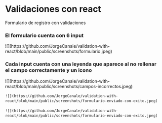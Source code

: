 <h1> Validaciones con react </h1>
  <p> Formulario de registro con validaciones </p>

<div>
  <h3> El formulario cuenta con 6 input </h3>
    ![](https://github.com/JorgeCanale/validation-with-react/blob/main/public/screenshots/formulario.jpeg)

  <h3> Cada input cuenta con una leyenda que aparece al no rellenar el campo correctamente  y un icono </h3>
    ![](https://github.com/JorgeCanale/validation-with-react/blob/main/public/screenshots/campos-incorrectos.jpeg)

    ![](https://github.com/JorgeCanale/validation-with-react/blob/main/public/screenshots/formulario-enviado-con-exito.jpeg)

    ![](https://github.com/JorgeCanale/validation-with-react/blob/main/public/screenshots/formulario-enviado-con-exito.jpeg)
</div>
